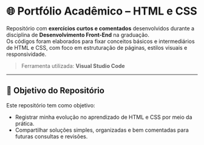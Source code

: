# 🌐 Portfólio Acadêmico – HTML e CSS

Repositório com **exercícios curtos e comentados** desenvolvidos durante a disciplina de **Desenvolvimento Front-End** na graduação.  
Os códigos foram elaborados para fixar conceitos básicos e intermediários de HTML e CSS, com foco em estruturação de páginas, estilos visuais e responsividade.

> Ferramenta utilizada: **Visual Studio Code**

---

## 🎯 Objetivo do Repositório

Este repositório tem como objetivo:

- Registrar minha evolução no aprendizado de HTML e CSS por meio da prática.  
- Compartilhar soluções simples, organizadas e bem comentadas para futuras consultas e revisões.
